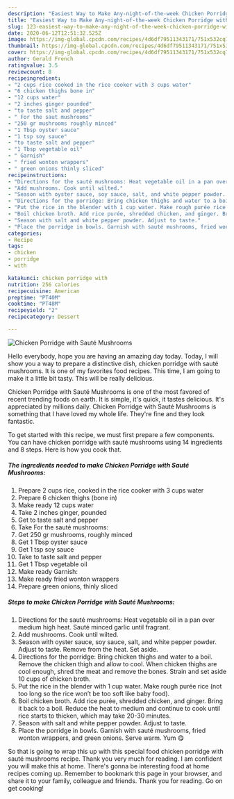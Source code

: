 ```yaml
---
description: "Easiest Way to Make Any-night-of-the-week Chicken Porridge with Sauté Mushrooms"
title: "Easiest Way to Make Any-night-of-the-week Chicken Porridge with Sauté Mushrooms"
slug: 123-easiest-way-to-make-any-night-of-the-week-chicken-porridge-with-saute-mushrooms
date: 2020-06-12T12:51:32.525Z
image: https://img-global.cpcdn.com/recipes/4d6df79511343171/751x532cq70/chicken-porridge-with-saute-mushrooms-recipe-main-photo.jpg
thumbnail: https://img-global.cpcdn.com/recipes/4d6df79511343171/751x532cq70/chicken-porridge-with-saute-mushrooms-recipe-main-photo.jpg
cover: https://img-global.cpcdn.com/recipes/4d6df79511343171/751x532cq70/chicken-porridge-with-saute-mushrooms-recipe-main-photo.jpg
author: Gerald French
ratingvalue: 3.5
reviewcount: 8
recipeingredient:
- "2 cups rice cooked in the rice cooker with 3 cups water"
- "6 chicken thighs bone in"
- "12 cups water"
- "2 inches ginger pounded"
- "to taste salt and pepper"
- " For the saut mushrooms"
- "250 gr mushrooms roughly minced"
- "1 Tbsp oyster sauce"
- "1 tsp soy sauce"
- "to taste salt and pepper"
- "1 Tbsp vegetable oil"
- " Garnish"
- " fried wonton wrappers"
- " green onions thinly sliced"
recipeinstructions:
- "Directions for the sauté mushrooms: Heat vegetable oil in a pan over medium high heat. Sauté minced garlic until fragrant."
- "Add mushrooms. Cook until wilted."
- "Season with oyster sauce, soy sauce, salt, and white pepper powder. Adjust to taste. Remove from the heat. Set aside."
- "Directions for the porridge: Bring chicken thighs and water to a boil. Remove the chicken thigh and allow to cool. When chicken thighs are cool enough, shred the meat and remove the bones. Strain and set aside 10 cups of chicken broth."
- "Put the rice in the blender with 1 cup water. Make rough purée rice (not too long so the rice won’t be too soft like baby food)."
- "Boil chicken broth. Add rice purée, shredded chicken, and ginger. Bring it back to a boil. Reduce the heat to medium and continue to cook until rice starts to thicken, which may take 20-30 minutes."
- "Season with salt and white pepper powder. Adjust to taste."
- "Place the porridge in bowls. Garnish with sauté mushrooms, fried wonton wrappers, and green onions. Serve warm. Yum 😋"
categories:
- Recipe
tags:
- chicken
- porridge
- with

katakunci: chicken porridge with 
nutrition: 256 calories
recipecuisine: American
preptime: "PT40M"
cooktime: "PT48M"
recipeyield: "2"
recipecategory: Dessert

---
```



![Chicken Porridge with Sauté Mushrooms](https://img-global.cpcdn.com/recipes/4d6df79511343171/751x532cq70/chicken-porridge-with-saute-mushrooms-recipe-main-photo.jpg)

Hello everybody, hope you are having an amazing day today. Today, I will show you a way to prepare a distinctive dish, chicken porridge with sauté mushrooms. It is one of my favorites food recipes. This time, I am going to make it a little bit tasty. This will be really delicious.

Chicken Porridge with Sauté Mushrooms is one of the most favored of recent trending foods on earth. It is simple, it's quick, it tastes delicious. It's appreciated by millions daily. Chicken Porridge with Sauté Mushrooms is something that I have loved my whole life. They're fine and they look fantastic.




To get started with this recipe, we must first prepare a few components. You can have chicken porridge with sauté mushrooms using 14 ingredients and 8 steps. Here is how you cook that.

<!--inarticleads1-->

##### The ingredients needed to make Chicken Porridge with Sauté Mushrooms:

1. Prepare 2 cups rice, cooked in the rice cooker with 3 cups water
1. Prepare 6 chicken thighs (bone in)
1. Make ready 12 cups water
1. Take 2 inches ginger, pounded
1. Get to taste salt and pepper
1. Take  For the sauté mushrooms:
1. Get 250 gr mushrooms, roughly minced
1. Get 1 Tbsp oyster sauce
1. Get 1 tsp soy sauce
1. Take to taste salt and pepper
1. Get 1 Tbsp vegetable oil
1. Make ready  Garnish:
1. Make ready  fried wonton wrappers
1. Prepare  green onions, thinly sliced




<!--inarticleads2-->

##### Steps to make Chicken Porridge with Sauté Mushrooms:

1. Directions for the sauté mushrooms: Heat vegetable oil in a pan over medium high heat. Sauté minced garlic until fragrant.
1. Add mushrooms. Cook until wilted.
1. Season with oyster sauce, soy sauce, salt, and white pepper powder. Adjust to taste. Remove from the heat. Set aside.
1. Directions for the porridge: Bring chicken thighs and water to a boil. Remove the chicken thigh and allow to cool. When chicken thighs are cool enough, shred the meat and remove the bones. Strain and set aside 10 cups of chicken broth.
1. Put the rice in the blender with 1 cup water. Make rough purée rice (not too long so the rice won’t be too soft like baby food).
1. Boil chicken broth. Add rice purée, shredded chicken, and ginger. Bring it back to a boil. Reduce the heat to medium and continue to cook until rice starts to thicken, which may take 20-30 minutes.
1. Season with salt and white pepper powder. Adjust to taste.
1. Place the porridge in bowls. Garnish with sauté mushrooms, fried wonton wrappers, and green onions. Serve warm. Yum 😋




So that is going to wrap this up with this special food chicken porridge with sauté mushrooms recipe. Thank you very much for reading. I am confident you will make this at home. There's gonna be interesting food at home recipes coming up. Remember to bookmark this page in your browser, and share it to your family, colleague and friends. Thank you for reading. Go on get cooking!
